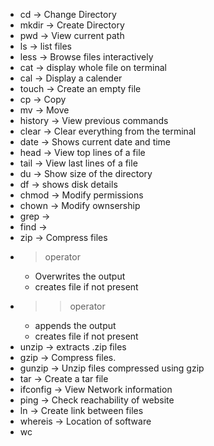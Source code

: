 - cd -> Change Directory
- mkdir -> Create Directory
- pwd -> View current path
- ls -> list files
- less -> Browse files interactively
- cat -> display whole file on terminal
- cal  -> Display a calender
- touch -> Create an empty file
- cp -> Copy
- mv -> Move
- history -> View previous commands
- clear -> Clear everything from the terminal
- date -> Shows current date and time
- head -> View top lines of a file
- tail -> View last lines of a file
- du -> Show size of the directory
- df -> shows disk details
- chmod -> Modify permissions
- chown -> Modify ownsership
- grep -> 
- find -> 
- zip -> Compress files
- > operator
	- Overwrites the output
	- creates file if not present
- >> operator
	- appends the output
	- creates file if not present
- unzip -> extracts .zip files
- gzip -> Compress files.
- gunzip -> Unzip files compressed using gzip 
- tar -> Create a tar file
- ifconfig -> View Network information
- ping -> Check reachability of website
- ln -> Create link between files
- whereis -> Location of software
- wc 
